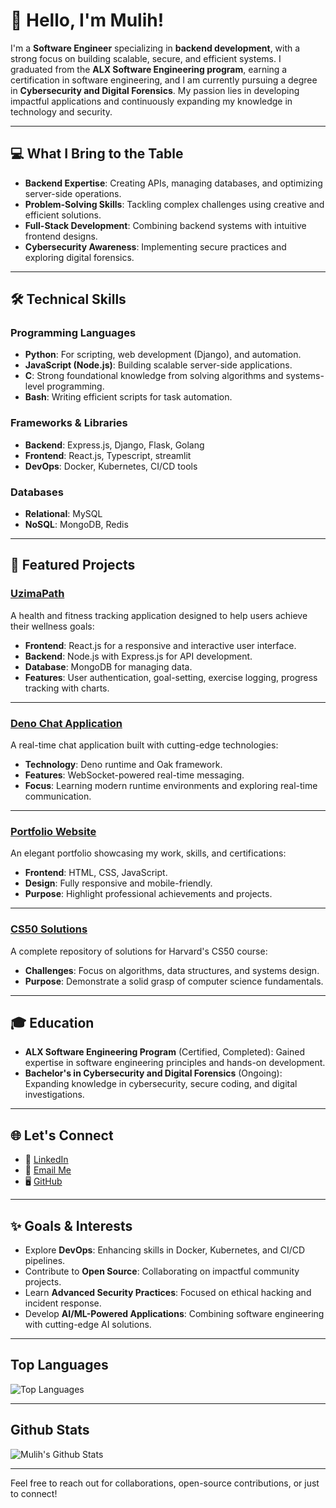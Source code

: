 # 👋 Hello, I'm Mulih!

I'm a **Software Engineer** specializing in **backend development**, with a strong focus on building scalable, secure, and efficient systems. I graduated from the **ALX Software Engineering program**, earning a certification in software engineering, and I am currently pursuing a degree in **Cybersecurity and Digital Forensics**. My passion lies in developing impactful applications and continuously expanding my knowledge in technology and security.

---

## 💻 What I Bring to the Table

- **Backend Expertise**: Creating APIs, managing databases, and optimizing server-side operations.
- **Problem-Solving Skills**: Tackling complex challenges using creative and efficient solutions.
- **Full-Stack Development**: Combining backend systems with intuitive frontend designs.
- **Cybersecurity Awareness**: Implementing secure practices and exploring digital forensics.

---

## 🛠️ Technical Skills

### **Programming Languages**

- **Python**: For scripting, web development (Django), and automation.
- **JavaScript (Node.js)**: Building scalable server-side applications.
- **C**: Strong foundational knowledge from solving algorithms and systems-level programming.
- **Bash**: Writing efficient scripts for task automation.

### **Frameworks & Libraries**

- **Backend**: Express.js, Django, Flask, Golang
- **Frontend**: React.js, Typescript, streamlit
- **DevOps**: Docker, Kubernetes, CI/CD tools

### **Databases**
- **Relational**: MySQL
- **NoSQL**: MongoDB, Redis

---

## 🌟 Featured Projects

### [UzimaPath](https://github.com/Mulih/UzimaPath)

A health and fitness tracking application designed to help users achieve their wellness goals:
- **Frontend**: React.js for a responsive and interactive user interface.
- **Backend**: Node.js with Express.js for API development.
- **Database**: MongoDB for managing data.
- **Features**: User authentication, goal-setting, exercise logging, progress tracking with charts.

---

### [Deno Chat Application](https://github.com/Mulih/DenoChatApp)

A real-time chat application built with cutting-edge technologies:
- **Technology**: Deno runtime and Oak framework.
- **Features**: WebSocket-powered real-time messaging.
- **Focus**: Learning modern runtime environments and exploring real-time communication.

---

### [Portfolio Website](https://github.com/Mulih/Portfolio)

An elegant portfolio showcasing my work, skills, and certifications:
- **Frontend**: HTML, CSS, JavaScript.
- **Design**: Fully responsive and mobile-friendly.
- **Purpose**: Highlight professional achievements and projects.

---

### [CS50 Solutions](https://github.com/Mulih/CS50-Solutions)

A complete repository of solutions for Harvard's CS50 course:
- **Challenges**: Focus on algorithms, data structures, and systems design.
- **Purpose**: Demonstrate a solid grasp of computer science fundamentals.

---

## 🎓 Education

- **ALX Software Engineering Program** (Certified, Completed): Gained expertise in software engineering principles and hands-on development.
- **Bachelor's in Cybersecurity and Digital Forensics** (Ongoing): Expanding knowledge in cybersecurity, secure coding, and digital investigations.

---

## 🌐 Let's Connect

- 💼 [LinkedIn](https://www.linkedin.com/in/alvin-kyalo)
- 📧 [Email Me](mailto:almulih@yahoo.com)
- 🖥️ [GitHub](https://github.com/Mulih)

---

## ✨ Goals & Interests

- Explore **DevOps**: Enhancing skills in Docker, Kubernetes, and CI/CD pipelines.
- Contribute to **Open Source**: Collaborating on impactful community projects.
- Learn **Advanced Security Practices**: Focused on ethical hacking and incident response.
- Develop **AI/ML-Powered Applications**: Combining software engineering with cutting-edge AI solutions.

---

## Top Languages

![Top Languages](https://github-readme-stats.vercel.app/api/top-langs/?username=Mulih&layout=compact&theme=dracula)

---

## Github Stats

![Mulih's Github Stats](https://github-readme-stats.vercel.app/api?username=Mulih&show_icons=true&theme=dracula)

---

Feel free to reach out for collaborations, open-source contributions, or just to connect!
